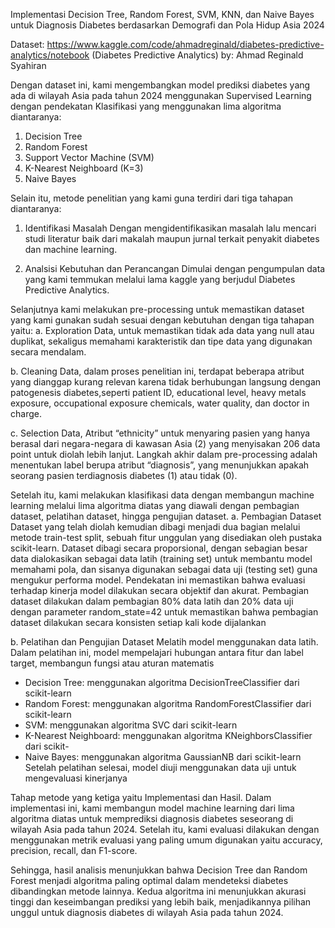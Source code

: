 Implementasi Decision Tree, Random Forest, SVM, KNN, dan Naive Bayes untuk Diagnosis Diabetes berdasarkan Demografi dan Pola Hidup Asia 2024

Dataset: https://www.kaggle.com/code/ahmadreginald/diabetes-predictive-analytics/notebook (Diabetes Predictive Analytics)
by: Ahmad Reginald Syahiran

Dengan dataset ini, kami mengembangkan model prediksi diabetes yang ada di wilayah Asia pada tahun 2024 menggunakan Supervised Learning dengan pendekatan Klasifikasi yang menggunakan lima algoritma diantaranya:
1. Decision Tree
2. Random Forest
3. Support Vector Machine (SVM)
4. K-Nearest Neighboard (K=3)
5. Naive Bayes 

Selain itu, metode penelitian yang kami guna terdiri dari tiga tahapan diantaranya:
1. Identifikasi Masalah
Dengan mengidentifikasikan masalah lalu mencari studi literatur baik dari makalah maupun jurnal terkait penyakit diabetes dan machine learning.

2. Analsisi Kebutuhan dan Perancangan 
Dimulai dengan pengumpulan data yang kami temmukan melalui lama kaggle yang berjudul Diabetes Predictive Analytics.

Selanjutnya kami melakukan pre-processing untuk memastikan dataset yang kami gunakan sudah sesuai dengan kebutuhan dengan tiga tahapan yaitu:
a. Exploration Data, untuk memastikan tidak ada data yang null atau duplikat, sekaligus memahami karakteristik dan tipe data yang digunakan secara mendalam.

b. Cleaning Data, dalam proses penelitian ini, terdapat beberapa atribut yang dianggap kurang relevan karena tidak berhubungan langsung dengan patogenesis diabetes,seperti patient ID, educational level, heavy metals exposure, occupational exposure chemicals, water quality, dan doctor in charge.

c. Selection Data, Atribut “ethnicity” untuk menyaring pasien yang hanya berasal dari negara-negara di kawasan Asia (2) yang menyisakan 206 data point untuk diolah lebih lanjut. Langkah akhir dalam pre-processing adalah menentukan label berupa atribut “diagnosis”, yang menunjukkan apakah seorang pasien terdiagnosis diabetes (1) atau tidak (0).

Setelah itu, kami melakukan klasifikasi data dengan membangun machine learning melalui lima algoritma diatas yang diawali dengan pembagian dataset, pelatihan dataset, hingga pengujian dataset.
a. Pembagian Dataset
Dataset yang telah diolah kemudian dibagi menjadi dua bagian melalui metode train-test split, sebuah fitur unggulan yang disediakan oleh pustaka scikit-learn. Dataset dibagi secara proporsional, dengan sebagian besar data dialokasikan sebagai data latih (training set) untuk membantu model memahami pola, dan sisanya digunakan sebagai data uji (testing set) guna mengukur performa model. Pendekatan ini memastikan bahwa evaluasi terhadap kinerja model dilakukan secara objektif dan akurat. Pembagian dataset dilakukan dalam pembagian 80% data latih dan 20% data uji dengan parameter random_state=42 untuk memastikan bahwa pembagian dataset dilakukan secara konsisten setiap kali kode dijalankan

b. Pelatihan dan Pengujian Dataset
Melatih model menggunakan data latih. Dalam pelatihan ini, model mempelajari hubungan antara fitur dan label target, membangun fungsi atau aturan matematis
- Decision Tree: menggunakan algoritma DecisionTreeClassifier dari scikit-learn
- Random Forest: menggunakan algoritma RandomForestClassifier dari scikit-learn
- SVM: menggunakan algoritma SVC dari scikit-learn
- K-Nearest Neighboard: menggunakan algoritma KNeighborsClassifier dari scikit-
- Naive Bayes: menggunakan algoritma GaussianNB dari scikit-learn
Setelah pelatihan selesai, model diuji menggunakan data uji untuk mengevaluasi kinerjanya

Tahap metode yang ketiga yaitu Implementasi dan Hasil.
Dalam implementasi ini, kami membangun model machine learning dari lima algoritma diatas untuk memprediksi diagnosis diabetes seseorang di wilayah Asia pada tahun 2024. Setelah itu, kami evaluasi dilakukan dengan menggunakan metrik evaluasi yang paling umum digunakan yaitu accuracy, precision, recall, dan F1-score.

Sehingga, hasil analisis menunjukkan bahwa Decision Tree dan Random Forest menjadi algoritma paling optimal dalam mendeteksi diabetes dibandingkan metode lainnya. Kedua algoritma ini menunjukkan akurasi tinggi dan keseimbangan prediksi yang lebih baik, menjadikannya pilihan unggul untuk diagnosis diabetes di wilayah Asia pada tahun 2024.

